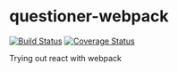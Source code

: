 # questioner-webpack
[![Build Status](https://travis-ci.com/wangonya/questioner-webpack.svg?branch=master)](https://travis-ci.com/wangonya/questioner-webpack)
[![Coverage Status](https://coveralls.io/repos/github/wangonya/questioner-webpack/badge.svg?branch=master)](https://coveralls.io/github/wangonya/questioner-webpack?branch=master)

Trying out react with webpack
